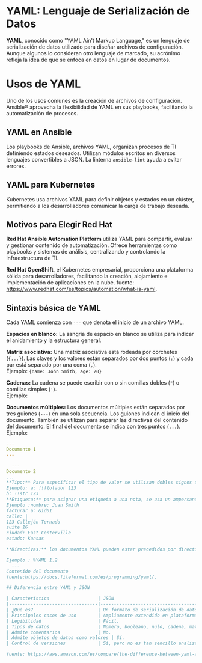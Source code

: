 # YAML: Lenguaje de Serialización de Datos

**YAML**, conocido como "YAML Ain't Markup Language," es un lenguaje de serialización de datos utilizado para diseñar archivos de configuración. 
Aunque algunos lo consideran otro lenguaje de marcado, su acrónimo refleja la idea de que se enfoca en datos en lugar de documentos.
# Usos de YAML

Uno de los usos comunes es la creación de archivos de configuración. Ansible® aprovecha la flexibilidad de YAML en sus playbooks, facilitando la automatización de procesos.

## YAML en Ansible

Los playbooks de Ansible, archivos YAML, organizan procesos de TI definiendo estados deseados. Utilizan módulos escritos en diversos lenguajes convertibles a JSON. La linterna `ansible-lint` ayuda a evitar errores.

## YAML para Kubernetes

Kubernetes usa archivos YAML para definir objetos y estados en un clúster, permitiendo a los desarrolladores comunicar la carga de trabajo deseada.

## Motivos para Elegir Red Hat

**Red Hat Ansible Automation Platform** utiliza YAML para compartir, evaluar y gestionar contenido de automatización. Ofrece herramientas como playbooks y sistemas de análisis, centralizando y controlando la infraestructura de TI.

**Red Hat OpenShift**, el Kubernetes empresarial, proporciona una plataforma sólida para desarrolladores, facilitando la creación, alojamiento e implementación de aplicaciones en la nube.
fuente: https://www.redhat.com/es/topics/automation/what-is-yaml.

## Sintaxis básica de YAML

Cada YAML comienza con `---` que denota el inicio de un archivo YAML.

**Espacios en blanco:** La sangría de espacio en blanco se utiliza para indicar el anidamiento y la estructura general.

**Matriz asociativa:** Una matriz asociativa está rodeada por corchetes (`{...}`). Las claves y los valores están separados por dos puntos (`:`) y cada par está separado por una coma (`,`).  
Ejemplo: `{name: John Smith, age: 20}`

**Cadenas:** La cadena se puede escribir con o sin comillas dobles (`"`) o comillas simples (`'`).  
Ejemplo: 

**Documentos múltiples:** Los documentos múltiples están separados por tres guiones (`---`) en una sola secuencia. Los guiones indican el inicio del documento. También se utilizan para separar las directivas del contenido del documento. El final del documento se indica con tres puntos (`...`).  
Ejemplo:   
```yaml
---
Documento 1
---

  ---
Documento 2
...
**Tipo:** Para especificar el tipo de valor se utilizan dobles signos de exclamación (!!).
Ejemplo: a: !!flotador 123
b: !!str 123
**Etiqueta:** para asignar una etiqueta a una nota, se usa un ampersand (&) y para hacer referencia a ese nodo, se usa un asterisco (*).
Ejemplo :nombre: Juan Smith
facturar a: &id01
calle: |
123 Callejón Tornado
suite 16
ciudad: East Centerville
estado: Kansas

**Directivas:** los documentos YAML pueden estar precedidos por directivas en una transmisión. Las directivas comienzan con un signo de porcentaje (%) seguido del nombre y luego los parámetros separados por espacios.

Ejemplo : %YAML 1.2
  ---
Contenido del documento
fuente:https://docs.fileformat.com/es/programming/yaml/.

## Diferencia entre YAML y JSON

| Característica                  | JSON                                      | YAML                                         |
|---------------------------------|-------------------------------------------|----------------------------------------------|
| ¿Qué es?                        | Un formato de serialización de datos para intercambio de datos estructurados. Da prioridad al uso de las aplicaciones antes que al uso humano. | Un formato de serialización de datos para intercambio de datos estructurados. Da prioridad al uso humano antes que al de las aplicaciones. |
| Principales casos de uso        | Ampliamente extendido en plataformas, lenguajes, comunicaciones de software distribuido, aplicaciones web, archivos de configuración y API. | Archivos de configuración en muchas herramientas y servicios de automatización, DevOps e infraestructura como código (IaC). |
| Legibilidad                     | Fácil.                                    | Lo más fácil.                                |
| Tipos de datos                  | Número, booleano, nulo, cadena, matriz y objeto. | Admite todos los tipos de datos mediante colecciones de datos anidados que comprenden secuencias, escalares y asignaciones. |
| Admite comentarios              | No.                                       | Sí.                                          |
| Admite objetos de datos como valores | Sí.                                   | No.                                          |
| Control de versiones            | Sí, pero no es tan sencillo analizar y comprender de un solo vistazo las diferencias entre las versiones. | Sí, y es fácil analizar y comprender de un solo vistazo las diferencias entre las versiones. |

fuente: https://aws.amazon.com/es/compare/the-difference-between-yaml-and-json/
